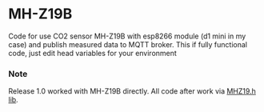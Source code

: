 # MH-Z19B

Code for use CO2 sensor MH-Z19B with esp8266 module (d1 mini in my case) and publish measured data to MQTT broker.
This if fully functional code, just edit head variables for your environment

### Note
Release 1.0 worked with MH-Z19B directly. All code after work via [MHZ19.h lib](https://github.com/WifWaf/MH-Z19).
